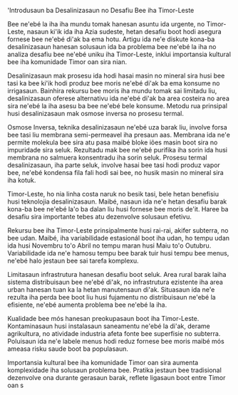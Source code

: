 'Introdusaun ba Desalinizasaun no Desafiu Bee iha Timor-Leste

Bee ne'ebé la iha iha mundu tomak hanesan asuntu ida urgente, no Timor-Leste, nasaun ki'ik ida iha Azia sudeste, hetan desafiu boot hodi asegura fornese bee ne'ebé di'ak ba ema hotu. Artigu ida ne'e diskute kona-ba desalinizasaun hanesan solusaun ida ba problema bee ne'ebé la iha no analiza desafiu bee ne'ebé uniku iha Timor-Leste, inklui importansia kultural bee iha komunidade Timor oan sira nian.

Desalinizasaun mak prosesu ida hodi hasai masin no mineral sira husi bee tasi ka bee ki'ik hodi produz bee moris ne'ebé di'ak ba ema konsume no irrigasaun. Bainhira rekursu bee moris iha mundu tomak sai limitadu liu, desalinizasaun oferese alternativu ida ne'ebé di'ak ba area costeira no area sira ne'ebé la iha asesu ba bee ne'ebé bele konsume. Metodu rua prinsipal husi desalinizasaun mak osmose inversa no prosesu termal.

Osmose Inversa, teknika desalinizasaun ne'ebé uza barak liu, involve forsa bee tasi liu membrana semi-permeavel iha presaun aas. Membrana ida ne'e permite molekula bee sira atu pasa maibé bloke iões masin boot sira no impuridade sira seluk. Rezultadu mak bee ne'ebé purifika iha sorin ida husi membrana no salmuera konsentradu iha sorin seluk. Prosesu termal desalinizasaun, iha parte seluk, involve hasai bee tasi hodi produz vapor bee, ne'ebé kondensa fila fali hodi sai bee, no husik masin no mineral sira iha kotuk.

Timor-Leste, ho nia linha costa naruk no besik tasi, bele hetan benefisiu husi teknolojia desalinizasaun. Maibé, nasaun ida ne'e hetan desafiu barak kona-ba bee ne'ebé la'o ba dalan liu husi fornese bee moris de'it. Haree ba desafiu sira importante tebes atu dezenvolve solusaun efetivu.

Rekursu bee iha Timor-Leste prinsipalmente husi rai-rai, akifer subterra, no bee udan. Maibé, iha variabilidade estasionál boot iha udan, ho tempu udan ida husi Novembru to'o Abril no tempu maran husi Maiu to'o Outubru. Variabilidade ida ne'e hamosu tempu bee barak tuir husi tempu bee menus, ne'ebé halo jestaun bee sai tarefa komplexu.

Limitasaun infrastrutura hanesan desafiu boot seluk. Area rural barak laiha sistema distribuisaun bee ne'ebé di'ak, no infrastrutura ezistente iha area urban hanesan tuan ka la hetan manutensaun di'ak. Situasaun ida ne'e rezulta iha perda bee boot liu husi fujamentu no distribuisaun ne'ebé la efisiente, ne'ebé aumenta problema bee ne'ebé la iha.

Kualidade bee mós hanesan preokupasaun boot iha Timor-Leste. Kontaminasaun husi instalasaun saneamentu ne'ebé la di'ak, derame agrikultura, no atividade industria afeta fonte bee superfisie no subterra. Poluisaun ida ne'e labele menus hodi reduz fornese bee moris maibé mós ameasa risku saude boot ba populasaun.

Importansia kultural bee iha komunidade Timor oan sira aumenta komplexidade iha solusaun problema bee. Pratika jestaun bee tradisional dezenvolve ona durante gerasaun barak, reflete ligasaun boot entre Timor oan s